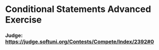 # Conditional Statements Advanced Exercise
### Judge: https://judge.softuni.org/Contests/Compete/Index/2392#0
